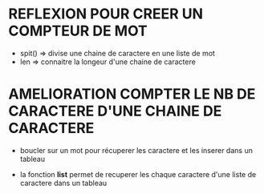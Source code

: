 
# REFLEXION POUR CREER UN COMPTEUR DE MOT 

- spit() => divise une chaine de caractere en une liste de mot 
- len => connaitre la longeur d'une chaine de caractere 

# AMELIORATION COMPTER LE NB DE CARACTERE D'UNE CHAINE DE CARACTERE 
- boucler sur un mot pour récuperer les caractere et les inserer dans un tableau 

- la fonction **list**  permet de recuperer les chaque caractere d'une liste de caractere dans un tableau 